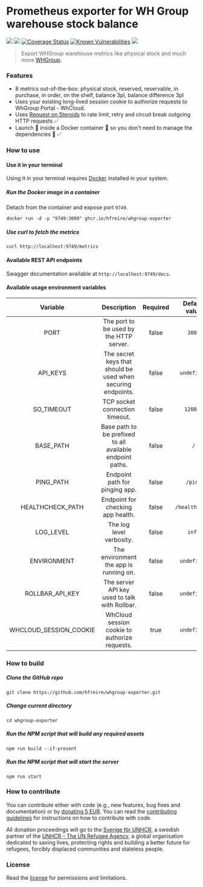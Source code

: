 # Prometheus exporter for WH Group warehouse stock balance

[![](https://github.com/hfreire/whgroup-exporter/workflows/ci/badge.svg)](https://github.com/hfreire/whgroup-exporter/actions?workflow=ci)
[![](https://github.com/hfreire/whgroup-exporter/workflows/cd/badge.svg)](https://github.com/hfreire/whgroup-exporter/actions?workflow=cd)
[![Coverage Status](https://coveralls.io/repos/github/hfreire/whgroup-exporter/badge.svg?branch=master)](https://coveralls.io/github/hfreire/whgroup-exporter?branch=master)
[![Known Vulnerabilities](https://snyk.io/test/github/hfreire/whgroup-exporter/badge.svg)](https://snyk.io/test/github/hfreire/whgroup-exporter)
[![](https://img.shields.io/github/release/hfreire/whgroup-exporter.svg)](https://github.com/hfreire/whgroup-exporter/releases)

> Export WHGroup warehouse metrics like physical stock and much more [WHGroup](https://whgroup.se/).

### Features
* 8 metrics out-of-the-box: physical stock, reserved, reservable, in purchase, in order, on the shelf, balance 3pl, balance difference 3pl
* Uses your existing long-lived session cookie to authorize requests to WhGroup Portal - WhCloud.
* Uses [Request on Steroids](https://github.com/hfreire/request-on-steroids) to rate limit, retry and circuit break outgoing HTTP requests :white_check_mark:
* Launch :rocket: inside a Docker container :whale: so you don't need to manage the dependencies :raised_hands: :white_check_mark:

### How to use

#### Use it in your terminal
Using it in your terminal requires [Docker](https://www.docker.com) installed in your system.

##### Run the Docker image in a container
Detach from the container and expose port `9749`.
```
docker run -d -p "9749:3000" ghcr.io/hfreire/whgroup-exporter
```

##### Use curl to fetch the metrics
```
curl http://localhost:9749/metrics
```

#### Available REST API endpoints
Swagger documentation available at `http://localhost:9749/docs`.

#### Available usage environment variables
Variable | Description | Required | Default value
:---:|:---:|:---:|:---:
PORT | The port to be used by the HTTP server. | false | `3000`
API_KEYS | The secret keys that should be used when securing endpoints. | false | `undefined`
SO_TIMEOUT | TCP socket connection timeout. | false | `120000`
BASE_PATH | Base path to be prefixed to all available endpoint paths. | false | `/`
PING_PATH | Endpoint path for pinging app. | false | `/ping`
HEALTHCHECK_PATH | Endpoint for checking app health. | false | `/healthcheck`
LOG_LEVEL | The log level verbosity. | false | `info`
ENVIRONMENT | The environment the app is running on. | false | `undefined`
ROLLBAR_API_KEY | The server API key used to talk with Rollbar. | false | `undefined`
WHCLOUD_SESSION_COOKIE | WhCloud session cookie to authorize requests. | true | `undefined`

### How to build
##### Clone the GitHub repo
```
git clone https://github.com/hfreire/whgroup-exporter.git
```

##### Change current directory

```
cd whgroup-exporter
```

##### Run the NPM script that will build any required assets

```
npm run build --if-present
```

##### Run the NPM script that will start the server

```
npm run start
```

### How to contribute

You can contribute either with code (e.g., new features, bug fixes and documentation) or
by [donating 5 EUR](https://paypal.me/hfreire/5). You can read the [contributing guidelines](CONTRIBUTING.md) for
instructions on how to contribute with code.

All donation proceedings will go to the [Sverige för UNHCR](https://sverigeforunhcr.se), a swedish partner of
the [UNHCR - The UN Refugee Agency](http://www.unhcr.org), a global organisation dedicated to saving lives, protecting
rights and building a better future for refugees, forcibly displaced communities and stateless people.

### License

Read the [license](./LICENSE.md) for permissions and limitations.

